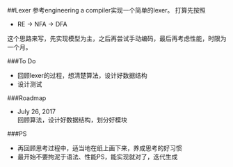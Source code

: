 ##Lexer
参考engineering a compiler实现一个简单的lexer。
打算先按照
- RE -> NFA -> DFA 

这个思路来写，先实现模型为主，之后再尝试手动编码，最后再考虑性能，时限为一个月。

###To Do
- 回顾lexer的过程，想清楚算法，设计好数据结构
- 设计测试   

###Roadmap
- July 26, 2017  
  回顾算法，设计好数据结构，划分好模块  

###PS
- 再回顾思考过程中，适当地在纸上画下来，养成思考的好习惯    
- 最开始不要拘泥于语法、性能PS，能实现就对了，迭代生成 

  